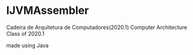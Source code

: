 # IJVMAssembler
Cadeira de Arquitetura de Computadores(2020.1)
Computer Architecture Class of 2020.1

made using Java
